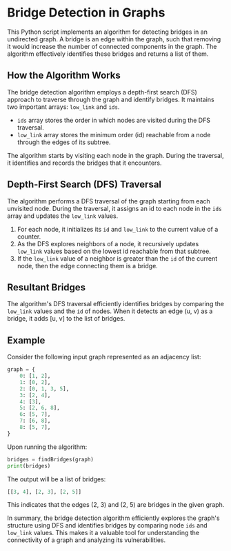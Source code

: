 # Bridge Detection in Graphs

This Python script implements an algorithm for detecting bridges in an undirected graph. A bridge is an edge within the graph, such that removing it would increase the number of connected components in the graph. The algorithm effectively identifies these bridges and returns a list of them.

## How the Algorithm Works

The bridge detection algorithm employs a depth-first search (DFS) approach to traverse through the graph and identify bridges. It maintains two important arrays: `low_link` and `ids`.

- `ids` array stores the order in which nodes are visited during the DFS traversal.
- `low_link` array stores the minimum order (id) reachable from a node through the edges of its subtree.

The algorithm starts by visiting each node in the graph. During the traversal, it identifies and records the bridges that it encounters.

## Depth-First Search (DFS) Traversal

The algorithm performs a DFS traversal of the graph starting from each unvisited node. During the traversal, it assigns an id to each node in the `ids` array and updates the `low_link` values.

1. For each node, it initializes its `id` and `low_link` to the current value of a counter.
2. As the DFS explores neighbors of a node, it recursively updates `low_link` values based on the lowest id reachable from that subtree.
3. If the `low_link` value of a neighbor is greater than the `id` of the current node, then the edge connecting them is a bridge.

## Resultant Bridges

The algorithm's DFS traversal efficiently identifies bridges by comparing the `low_link` values and the `id` of nodes. When it detects an edge (u, v) as a bridge, it adds [u, v] to the list of bridges.

## Example

Consider the following input graph represented as an adjacency list:

```python
graph = {
    0: [1, 2],
    1: [0, 2],
    2: [0, 1, 3, 5],
    3: [2, 4],
    4: [3],
    5: [2, 6, 8],
    6: [5, 7],
    7: [6, 8],
    8: [5, 7],
}
```

Upon running the algorithm:

```python
bridges = findBridges(graph)
print(bridges)
```

The output will be a list of bridges:

```python
[[3, 4], [2, 3], [2, 5]]
```

This indicates that the edges (2, 3) and (2, 5) are bridges in the given graph.

In summary, the bridge detection algorithm efficiently explores the graph's structure using DFS and identifies bridges by comparing node `ids` and `low_link` values. This makes it a valuable tool for understanding the connectivity of a graph and analyzing its vulnerabilities.
